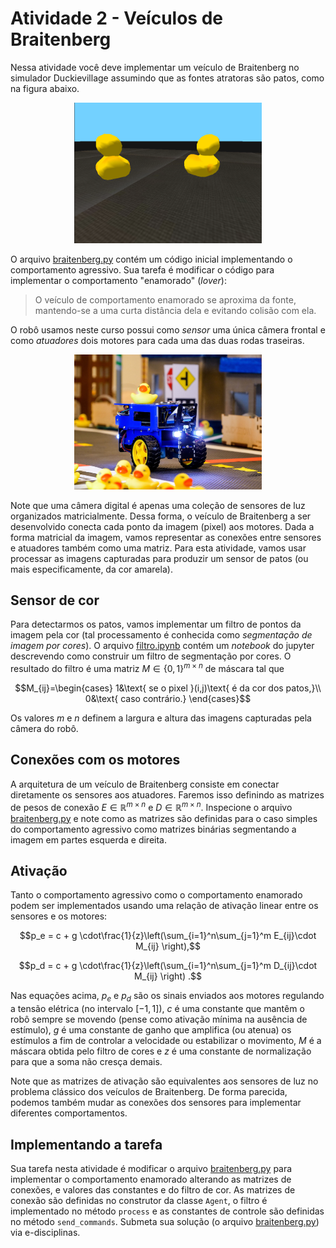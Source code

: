 # Atividade 2 - Veículos de Braitenberg

Nessa atividade você deve implementar um veículo de Braitenberg no simulador Duckievillage assumindo que as fontes atratoras são patos, como na figura abaixo.

<figure>
  <div style="text-align: center">
  <img src="img/sim3.png" alt="Patos!" width="300">
  </div>
</figure>

O arquivo [braitenberg.py](./braitenberg.py) contém um código inicial implementando o comportamento agressivo. 
Sua tarefa é modificar o código para implementar o comportamento "enamorado" (_lover_):

> O veículo de comportamento enamorado se aproxima da fonte, mantendo-se a uma curta
> distância dela e evitando colisão com ela.

O robô usamos neste curso possui como *sensor* uma única câmera frontal e como *atuadores* dois
motores para cada uma das duas rodas traseiras.

<figure>
  <div style="text-align: center">
  <img src="img/duckiebot.jpg" alt="Duckiebot" width="300">
  </div>
</figure>

Note que uma câmera digital é apenas uma coleção de sensores de luz organizados matricialmente.
Dessa forma, o veículo de Braitenberg a ser desenvolvido conecta cada ponto da imagem (pixel) aos motores.
Dada a forma matricial da imagem, vamos representar as conexões entre sensores e atuadores também como uma matriz.
Para esta atividade, vamos usar processar as imagens capturadas para produzir um sensor de patos 
(ou mais especificamente, da cor amarela).

## Sensor de cor

Para detectarmos os patos, vamos implementar um filtro de pontos da imagem pela cor (tal processamento é conhecida como _segmentação de imagem por cores_). O arquivo [filtro.ipynb](./filtro.ipynb) contém um _notebook_ do jupyter descrevendo como construir um filtro de segmentação por cores.
O resultado do filtro é uma matriz $`M\in\{0,1\}^{m\times n}`$ de máscara tal que
```math
M_{ij}=\begin{cases}
  1&\text{ se o pixel }(i,j)\text{ é da cor dos patos,}\\
  0&\text{ caso contrário.}
\end{cases}
```
Os valores $`m`$ e $`n`$ definem a largura e altura das imagens capturadas pela câmera do robô.

## Conexões com os motores

A arquitetura de um veículo de Braitenberg consiste em conectar diretamente os sensores aos atuadores.
Faremos isso definindo as matrizes de pesos de conexão $`E\in\mathbb{R}^{m \times n}`$ e $`D \in \mathbb{R}^{m \times n}`$.
Inspecione o arquivo [braitenberg.py](./braitenberg.py) e note como as matrizes são definidas para o caso simples do comportamento agressivo como matrizes binárias segmentando a imagem em partes esquerda e direita.

## Ativação

Tanto o comportamento agressivo como o comportamento enamorado podem ser implementados usando uma relação de ativação linear entre os sensores e os motores:

```math
p_e = c + g \cdot\frac{1}{z}\left(\sum_{i=1}^n\sum_{j=1}^m E_{ij}\cdot M_{ij} \right),
```
```math
p_d = c + g \cdot\frac{1}{z}\left(\sum_{i=1}^n\sum_{j=1}^m D_{ij}\cdot M_{ij} \right) .
```

Nas equações acima, $`p_e`$ e $`p_d`$ são os sinais enviados aos motores regulando a tensão elétrica (no intervalo $`[-1,1]`$), $`c`$ é uma constante que mantêm o robô sempre se movendo (pense como ativação mínima na ausência de estímulo), $`g`$ é uma constante de ganho que amplifica (ou atenua) os estímulos a fim de controlar a velocidade ou estabilizar o movimento, $`M`$ é a máscara obtida pelo filtro de cores e $`z`$ é uma constante de normalização para que a soma não cresça demais.

Note que as matrizes de ativação são equivalentes aos sensores de luz no problema clássico dos
veículos de Braitenberg. De forma parecida, podemos também mudar as conexões dos sensores para
implementar diferentes comportamentos.

## Implementando a tarefa

Sua tarefa nesta atividade é modificar o arquivo [braitenberg.py](./braitenberg.py) para implementar o comportamento enamorado alterando as
matrizes de conexões, e valores das constantes e do filtro de cor. As matrizes de conexão são definidas no construtor da classe `Agent`, o filtro é implementado no método `process` e as constantes de controle são definidas no método `send_commands`.
Submeta sua solução (o arquivo [braitenberg.py](./braitenberg.py)) via e-disciplinas.



